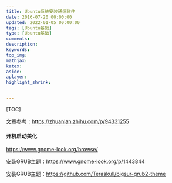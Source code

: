 ```yaml
---
title: Ubuntu系统安装通信软件
date: 2016-07-20 00:00:00
updated: 2022-01-05 00:00:00
tags: [Ubuntu基础]
type: [Ubuntu基础]
comments: 
description: 
keywords:
top_img:
mathjax:
katex:
aside:
aplayer:
highlight_shrink:


---
```


[TOC]



文章参考：https://zhuanlan.zhihu.com/p/94331255





#### 开机启动美化

https://www.gnome-look.org/browse/

安装GRUB主题：https://www.gnome-look.org/p/1443844

安装GRUB主题：https://github.com/Teraskull/bigsur-grub2-theme

